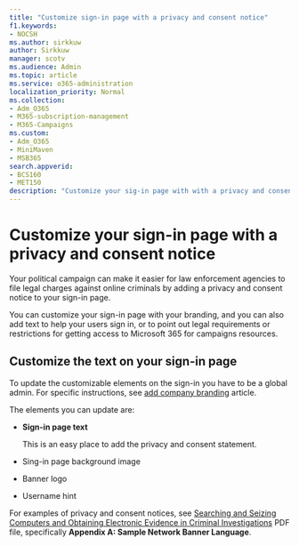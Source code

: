 ```yaml
---
title: "Customize sign-in page with a privacy and consent notice"
f1.keywords:
- NOCSH
ms.author: sirkkuw
author: Sirkkuw
manager: scotv
ms.audience: Admin
ms.topic: article
ms.service: o365-administration
localization_priority: Normal
ms.collection: 
- Adm_O365
- M365-subscription-management 
- M365-Campaigns
ms.custom:
- Adm_O365
- MiniMaven
- MSB365
search.appverid:
- BCS160
- MET150
description: "Customize your sig-in page with with a privacy and consent notice for Microsoft 365 for campaigns."
---
```


# Customize your sign-in page with a privacy and consent notice

Your political campaign can make it easier for law enforcement agencies to file legal charges against online criminals by adding a privacy and consent notice to your sign-in page.

You can customize your sign-in page with your branding, and you can also add text to help your users sign in, or to point out legal requirements or restrictions for getting access to Microsoft 365 for campaigns resources.

## Customize the text on your sign-in page

To update the customizable elements on the sign-in you have to be a global admin. For specific instructions, see [add company branding](https://docs.microsoft.com/azure/active-directory/fundamentals/customize-branding) article.

The elements you can update are:

- **Sign-in page text**

    This is an easy place to add the privacy and consent statement.
- Sing-in page background image
- Banner logo
- Username hint

For examples of privacy and consent notices, see [Searching and Seizing Computers and Obtaining Electronic Evidence in Criminal Investigations](https://www.justice.gov/sites/default/files/criminal-ccips/legacy/2015/01/14/ssmanual2009.pdf) PDF file, specifically **Appendix A: Sample Network Banner Language**.

